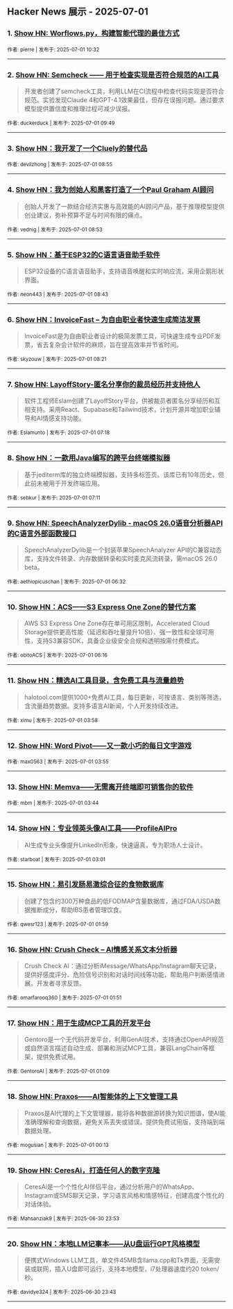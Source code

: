 ## Hacker News 展示 - 2025-07-01


### 1. [Show HN: Worflows.py，构建智能代理的最佳方式](https://news.ycombinator.com/item?id=44432452)

<sub>作者: pierre | 发布于: 2025-07-01 10:32</sub>

---

### 2. [Show HN: Semcheck —— 用于检查实现是否符合规范的AI工具](https://news.ycombinator.com/item?id=44432215)
> 开发者创建了semcheck工具，利用LLM在CI流程中检查代码实现是否符合规范。实验发现Claude 4和GPT-4.1效果最佳，但存在误报问题。通过要求模型提供置信度和推理过程可减少误报。

<sub>作者: duckerduck | 发布于: 2025-07-01 09:49</sub>

---

### 3. [Show HN：我开发了一个Cluely的替代品](https://news.ycombinator.com/item?id=44431951)

<sub>作者: devilzhong | 发布于: 2025-07-01 08:55</sub>

---

### 4. [Show HN：我为创始人和黑客打造了一个Paul Graham AI顾问](https://news.ycombinator.com/item?id=44431943)
> 创始人开发了一款结合经济实惠与高效能的AI顾问产品，基于推理模型提供创业建议，弥补预算不足与时间有限的痛点。

<sub>作者: vednig | 发布于: 2025-07-01 08:53</sub>

---

### 5. [Show HN：基于ESP32的C语言语音助手软件](https://news.ycombinator.com/item?id=44431893)
> ESP32设备的C语言语音助手，支持语音唤醒和实时响应流，采用企鹅形状界面。

<sub>作者: neon443 | 发布于: 2025-07-01 08:43</sub>

---

### 6. [Show HN：InvoiceFast – 为自由职业者快速生成简洁发票](https://news.ycombinator.com/item?id=44431761)
> InvoiceFast是为自由职业者设计的极简发票工具，可快速生成专业PDF发票，省去复杂会计软件的麻烦，旨在提高效率并节省时间。

<sub>作者: skyzouw | 发布于: 2025-07-01 08:21</sub>

---

### 7. [Show HN: LayoffStory-匿名分享你的裁员经历并支持他人](https://news.ycombinator.com/item?id=44431414)
> 软件工程师Eslam创建了LayoffStory平台，供被裁员者匿名分享经历和互相支持。采用React、Supabase和Tailwind技术，计划开源并增加职业辅导和AI情感支持功能。

<sub>作者: Eslamunto | 发布于: 2025-07-01 07:18</sub>

---

### 8. [Show HN：一款用Java编写的跨平台终端模拟器](https://news.ycombinator.com/item?id=44431372)
> 基于jediterm库的独立终端模拟器，支持多标签页。该库已有10年历史，但此前未被用于开发终端应用。

<sub>作者: sebkur | 发布于: 2025-07-01 07:11</sub>

---

### 9. [Show HN: SpeechAnalyzerDylib - macOS 26.0语音分析器API的C语言外部函数接口](https://news.ycombinator.com/item?id=44431186)
> SpeechAnalyzerDylib是一个封装苹果SpeechAnalyzer API的C兼容动态库，支持文件转录、内存数据转录和实时麦克风流转录，需macOS 26.0 beta。

<sub>作者: aethiopicuschan | 发布于: 2025-07-01 06:32</sub>

---

### 10. [Show HN：ACS——S3 Express One Zone的替代方案](https://news.ycombinator.com/item?id=44431108)
> AWS S3 Express One Zone存在单可用区限制，Accelerated Cloud Storage提供更高性能（延迟和吞吐量提升10倍）、强一致性和全球可用性，支持S3兼容SDK，具备企业级安全合规和透明按需付费模式。

<sub>作者: obitoACS | 发布于: 2025-07-01 06:16</sub>

---

### 11. [Show HN：精选AI工具目录，含免费工具与流量趋势](https://news.ycombinator.com/item?id=44430462)
> halotool.com提供1000+免费AI工具，每日更新，可按语言、类别等筛选，含流量趋势数据。支持多语言AI新闻，个人开发持续改进。

<sub>作者: ximu | 发布于: 2025-07-01 03:58</sub>

---

### 12. [Show HN: Word Pivot——又一款小巧的每日文字游戏](https://news.ycombinator.com/item?id=44430443)

<sub>作者: max0563 | 发布于: 2025-07-01 03:55</sub>

---

### 13. [Show HN: Memva——无需离开终端即可销售你的软件](https://news.ycombinator.com/item?id=44430381)

<sub>作者: mbm | 发布于: 2025-07-01 03:44</sub>

---

### 14. [Show HN：专业领英头像AI工具——ProfileAIPro](https://news.ycombinator.com/item?id=44430175)
> AI生成专业头像提升LinkedIn形象，快速逼真，专为职场人士设计。

<sub>作者: starboat | 发布于: 2025-07-01 03:01</sub>

---

### 15. [Show HN：易引发肠易激综合征的食物数据库](https://news.ycombinator.com/item?id=44429872)
> 创建了包含约300万种食品的低FODMAP含量数据库，通过FDA/USDA数据推断成分，帮助IBS患者管理饮食。

<sub>作者: qwesr123 | 发布于: 2025-07-01 01:59</sub>

---

### 16. [Show HN: Crush Check – AI情感关系文本分析器](https://news.ycombinator.com/item?id=44429826)
> Crush Check AI：通过分析iMessage/WhatsApp/Instagram聊天记录，提供好感度评分、危险信号识别和对话时间线等功能，帮助用户判断感情进展。开发者寻求反馈。

<sub>作者: omarfarooq360 | 发布于: 2025-07-01 01:51</sub>

---

### 17. [Show HN：用于生成MCP工具的开发平台](https://news.ycombinator.com/item?id=44429590)
> Gentoro是一个无代码开发平台，利用GenAI技术，支持通过OpenAPI规范或自然语言描述自动生成、部署和测试MCP工具，兼容LangChain等框架，提供免费试用。

<sub>作者: GentoroAI | 发布于: 2025-07-01 01:09</sub>

---

### 18. [Show HN: Praxos——AI智能体的上下文管理工具](https://news.ycombinator.com/item?id=44429298)
> Praxos是AI代理的上下文管理器，能将各种数据源转换为知识图谱，使AI能准确理解和查询数据，避免关系丢失或错误。提供免费试用版，支持端到端数据处理。

<sub>作者: mogusian | 发布于: 2025-07-01 00:13</sub>

---

### 19. [Show HN: CeresAi，打造任何人的数字克隆](https://news.ycombinator.com/item?id=44429184)
> CeresAi是一个个性化AI伴侣平台，通过分析用户的WhatsApp、Instagram或SMS聊天记录，学习语言风格和情感特征，创建高度个性化的对话体验。

<sub>作者: Mahsanziak9 | 发布于: 2025-06-30 23:53</sub>

---

### 20. [Show HN：本地LLM记事本——从U盘运行GPT风格模型](https://news.ycombinator.com/item?id=44429116)
> 便携式Windows LLM工具，单文件45MB含llama.cpp和Tk界面，无需安装或联网，插入U盘即可运行，支持本地模型，i7处理器速度约20 token/秒。

<sub>作者: davidye324 | 发布于: 2025-06-30 23:43</sub>

---
